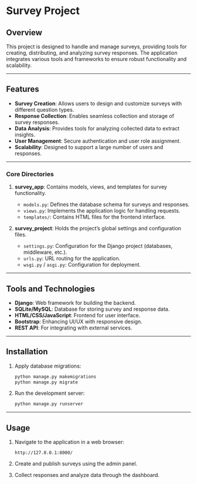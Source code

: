 # Survey Project

## Overview

This project is designed to handle and manage surveys, providing tools for creating, distributing, and analyzing survey responses. The application integrates various tools and frameworks to ensure robust functionality and scalability.

---

## Features

- **Survey Creation**: Allows users to design and customize surveys with different question types.
- **Response Collection**: Enables seamless collection and storage of survey responses.
- **Data Analysis**: Provides tools for analyzing collected data to extract insights.
- **User Management**: Secure authentication and user role assignment.
- **Scalability**: Designed to support a large number of users and responses.

---

### Core Directories

1. **survey_app**: Contains models, views, and templates for survey functionality.
   - `models.py`: Defines the database schema for surveys and responses.
   - `views.py`: Implements the application logic for handling requests.
   - `templates/`: Contains HTML files for the frontend interface.

2. **survey_project**: Holds the project’s global settings and configuration files.
   - `settings.py`: Configuration for the Django project (databases, middleware, etc.).
   - `urls.py`: URL routing for the application.
   - `wsgi.py` / `asgi.py`: Configuration for deployment.

---

## Tools and Technologies

- **Django**: Web framework for building the backend.
- **SQLite/MySQL**: Database for storing survey and response data.
- **HTML/CSS/JavaScript**: Frontend for user interface.
- **Bootstrap**: Enhancing UI/UX with responsive design.
- **REST API**: For integrating with external services.

---

## Installation

1. Apply database migrations:
   ```bash
   python manage.py makemigrations
   python manage.py migrate
   ```

2. Run the development server:
   ```bash
   python manage.py runserver
   ```

---

## Usage

1. Navigate to the application in a web browser:
   ```
   http://127.0.0.1:8000/
   ```

2. Create and publish surveys using the admin panel.

3. Collect responses and analyze data through the dashboard.

